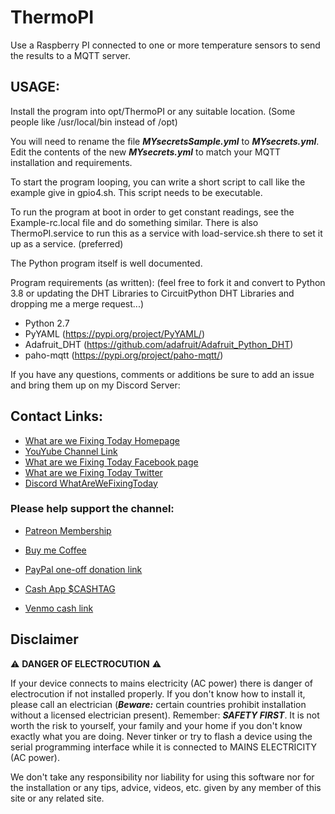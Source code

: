 # ThermoPI
Use a Raspberry PI connected to one or more temperature sensors to send the results to a MQTT server.

## USAGE:
Install the program into opt/ThermoPI or any suitable location. (Some people like /usr/local/bin instead of /opt)

You will need to rename the file ***MYsecretsSample.yml*** to ***MYsecrets.yml***.
Edit the contents of the new ***MYsecrets.yml*** to match your MQTT installation and requirements.

To start the program looping, you can write a short script to call like the example give in gpio4.sh.  This script needs to be executable.

To run the program at boot in order to get constant readings, 
    see the Example-rc.local file and do something similar.
    There is also ThermoPI.service to run this as a service with load-service.sh there to set it up as a service. (preferred)

The Python program itself is well documented.

Program requirements (as written):  (feel free to fork it and convert to Python 3.8 or updating the DHT Libraries to CircuitPython DHT Libraries and dropping me a merge request...)
+ Python 2.7 
+ PyYAML        (https://pypi.org/project/PyYAML/)
+ Adafruit_DHT  (https://github.com/adafruit/Adafruit_Python_DHT)
+ paho-mqtt     (https://pypi.org/project/paho-mqtt/)

If you have any questions, comments or additions be sure to add an issue and bring them up on my Discord Server: 

## Contact Links:
* [What are we Fixing Today Homepage](https://www.WhatAreWeFixing.Today/)
* [YouYube Channel Link](https://bit.ly/WhatAreWeFixingTodaysYT)
* [What are we Fixing Today Facebook page](https://bit.ly/WhatAreWeFixingTodayFB)
* [What are we Fixing Today Twitter](https://bit.ly/WhatAreWeFixingTodayTW)
* [Discord WhatAreWeFixingToday](https://discord.gg/Uhmhu3B)

### Please help support the channel:

* [Patreon Membership](https://www.patreon.com/WhatAreWeFixingToday)

* [Buy me Coffee](https://www.buymeacoffee.com/SirGoodenough)
* [PayPal one-off donation link](https://www.paypal.me/SirGoodenough)
* [Cash App \$CASHTAG](https://cash.me/$SirGoodenough)
* [Venmo cash link](https://venmo.com/SirGoodenough)


## Disclaimer

:warning: **DANGER OF ELECTROCUTION** :warning:

If your device connects to mains electricity (AC power) there is danger of electrocution if not installed properly. If you don't know how to install it, please call an electrician (***Beware:*** certain countries prohibit installation without a licensed electrician present). Remember: _**SAFETY FIRST**_. It is not worth the risk to yourself, your family and your home if you don't know exactly what you are doing. Never tinker or try to flash a device using the serial programming interface while it is connected to MAINS ELECTRICITY (AC power).

We don't take any responsibility nor liability for using this software nor for the installation or any tips, advice, videos, etc. given by any member of this site or any related site.
